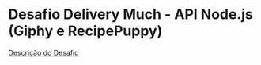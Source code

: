 # Desafio Delivery Much - API Node.js (Giphy e RecipePuppy)

[Descrição do Desafio](https://github.com/RafaelClaumann/tech-challenge/blob/master/DESCRIPTION.md)